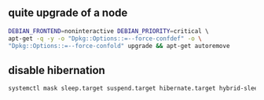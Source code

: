 ## quite upgrade of a node
```bash
DEBIAN_FRONTEND=noninteractive DEBIAN_PRIORITY=critical \ 
apt-get -q -y -o "Dpkg::Options::=--force-confdef" -o \
"Dpkg::Options::=--force-confold" upgrade && apt-get autoremove
```

## disable hibernation
```bash
systemctl mask sleep.target suspend.target hibernate.target hybrid-sleep.target
```
